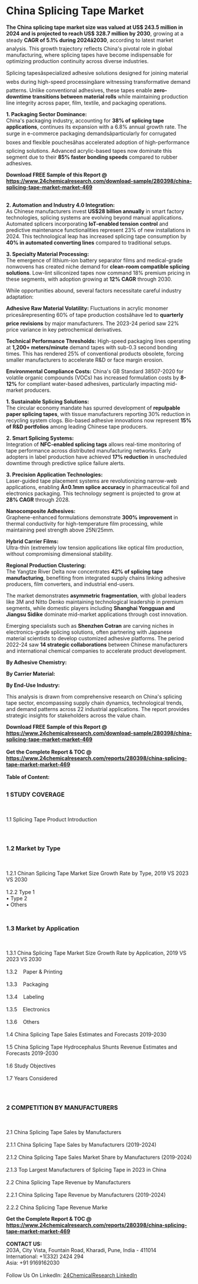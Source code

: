 <h1>China Splicing Tape Market</h1><p><strong>The China splicing tape market size was valued at US$ 243.5 million in 2024 and is projected to reach US$ 328.7 million by 2030</strong>, growing at a steady <strong>CAGR of 5.1% during 2024â2030</strong>, according to latest market analysis. This growth trajectory reflects China's pivotal role in global manufacturing, where splicing tapes have become indispensable for optimizing production continuity across diverse industries.</p><p>Splicing tapesâspecialized adhesive solutions designed for joining material webs during high-speed processingâare witnessing transformative demand patterns. Unlike conventional adhesives, these tapes enable <strong>zero-downtime transitions between material rolls</strong> while maintaining production line integrity across paper, film, textile, and packaging operations.</p><p><strong>1. Packaging Sector Dominance:</strong><br>
China's packaging industry, accounting for <strong>38% of splicing tape applications</strong>, continues its expansion with a 6.8% annual growth rate. The surge in e-commerce packaging demandsâparticularly for corrugated boxes and flexible pouchesâhas accelerated adoption of high-performance splicing solutions. Advanced acrylic-based tapes now dominate this segment due to their <strong>85% faster bonding speeds</strong> compared to rubber adhesives.</p><div><b>Download FREE Sample of this Report @ 
            <a href="https://www.24chemicalresearch.com/download-sample/280398/china-splicing-tape-market-market-469">
            https://www.24chemicalresearch.com/download-sample/280398/china-splicing-tape-market-market-469</a></b></div><br><p><strong>2. Automation and Industry 4.0 Integration:</strong><br>
As Chinese manufacturers invest <strong>US$28 billion annually</strong> in smart factory technologies, splicing systems are evolving beyond manual applications. Automated splicers incorporating <strong>IoT-enabled tension control</strong> and predictive maintenance functionalities represent 23% of new installations in 2024. This technological leap has increased splicing tape consumption by <strong>40% in automated converting lines</strong> compared to traditional setups.</p><p><strong>3. Specialty Material Processing:</strong><br>
The emergence of lithium-ion battery separator films and medical-grade nonwovens has created niche demand for <strong>clean-room compatible splicing solutions</strong>. Low-lint siliconized tapes now command 18% premium pricing in these segments, with adoption growing at <strong>12% CAGR</strong> through 2030.</p><p>While opportunities abound, several factors necessitate careful industry adaptation:</p><p><strong>Adhesive Raw Material Volatility:</strong> Fluctuations in acrylic monomer pricesârepresenting 60% of tape production costsâhave led to <strong>quarterly price revisions</strong> by major manufacturers. The 2023-24 period saw 22% price variance in key petrochemical derivatives.</p><p><strong>Technical Performance Thresholds:</strong> High-speed packaging lines operating at <strong>1,200+ meters/minute</strong> demand tapes with sub-0.3 second bonding times. This has rendered 25% of conventional products obsolete, forcing smaller manufacturers to accelerate R&amp;D or face margin erosion.</p><p><strong>Environmental Compliance Costs:</strong> China's GB Standard 38507-2020 for volatile organic compounds (VOCs) has increased formulation costs by <strong>8-12%</strong> for compliant water-based adhesives, particularly impacting mid-market producers.</p><p><strong>1. Sustainable Splicing Solutions:</strong><br>
The circular economy mandate has spurred development of <strong>repulpable paper splicing tapes</strong>, with tissue manufacturers reporting 30% reduction in recycling system clogs. Bio-based adhesive innovations now represent <strong>15% of R&amp;D portfolios</strong> among leading Chinese tape producers.</p><p><strong>2. Smart Splicing Systems:</strong><br>
Integration of <strong>NFC-enabled splicing tags</strong> allows real-time monitoring of tape performance across distributed manufacturing networks. Early adopters in label production have achieved <strong>17% reduction</strong> in unscheduled downtime through predictive splice failure alerts.</p><p><strong>3. Precision Application Technologies:</strong><br>
Laser-guided tape placement systems are revolutionizing narrow-web applications, enabling <strong>Â±0.1mm splice accuracy</strong> in pharmaceutical foil and electronics packaging. This technology segment is projected to grow at <strong>28% CAGR</strong> through 2028.</p><p><strong>Nanocomposite Adhesives:</strong><br>
    Graphene-enhanced formulations demonstrate <strong>300% improvement</strong> in thermal conductivity for high-temperature film processing, while maintaining peel strength above 25N/25mm.</p><p><strong>Hybrid Carrier Films:</strong><br>
    Ultra-thin (extremely low tension applications like optical film production, without compromising dimensional stability.</p><p><strong>Regional Production Clustering:</strong><br>
    The Yangtze River Delta now concentrates <strong>42% of splicing tape manufacturing</strong>, benefiting from integrated supply chains linking adhesive producers, film converters, and industrial end-users.</p><p>The market demonstrates <strong>asymmetric fragmentation</strong>, with global leaders like 3M and Nitto Denko maintaining technological leadership in premium segments, while domestic players including <strong>Shanghai Yongguan and Jiangsu Sidike</strong> dominate mid-market applications through cost innovation.</p><p>Emerging specialists such as <strong>Shenzhen Cotran</strong> are carving niches in electronics-grade splicing solutions, often partnering with Japanese material scientists to develop customized adhesive platforms. The period 2022-24 saw <strong>14 strategic collaborations</strong> between Chinese manufacturers and international chemical companies to accelerate product development.</p><p><strong>By Adhesive Chemistry:</strong></p><p><strong>By Carrier Material:</strong></p><p><strong>By End-Use Industry:</strong></p><p>This analysis is drawn from comprehensive research on China's splicing tape sector, encompassing supply chain dynamics, technological trends, and demand patterns across 22 industrial applications. The report provides strategic insights for stakeholders across the value chain.</p><div><b>Download FREE Sample of this Report @ 
            <a href="https://www.24chemicalresearch.com/download-sample/280398/china-splicing-tape-market-market-469">
            https://www.24chemicalresearch.com/download-sample/280398/china-splicing-tape-market-market-469</a></b></div><br><div><b>Get the Complete Report & TOC @ 
            <a href="https://www.24chemicalresearch.com/reports/280398/china-splicing-tape-market-market-469">
            https://www.24chemicalresearch.com/reports/280398/china-splicing-tape-market-market-469</a></b></div><br>
            <b>Table of Content:</b><p><h2><span style="font-size:16px"><strong>1 STUDY COVERAGE</strong></span></h2><br />
<p>1.1 Splicing Tape Product Introduction</p><br />
<h2><span style="font-size:16px"><strong>1.2 Market by Type</strong></span></h2><br />
<p>1.2.1 Chinan Splicing Tape Market Size Growth Rate by Type, 2019 VS 2023 VS 2030<br /><br />
1.2.2 Type 1<br />
&#149;   Type 2<br />
&#149;  Others&nbsp;&nbsp; &nbsp;<br /><br />
<h2><span style="font-size:16px"><strong>1.3 Market by Application</strong></span></h2><br />
<p>1.3.1 China Splicing Tape Market Size Growth Rate by Application, 2019 VS 2023 VS 2030<br /><br />
1.3.2&nbsp;&nbsp; &nbsp;Paper & Printing<br /><br />
1.3.3&nbsp;&nbsp; &nbsp;Packaging<br /><br />
1.3.4&nbsp;&nbsp; &nbsp;Labeling<br /><br />
1.3.5&nbsp;&nbsp; &nbsp;Electronics<br /><br />
1.3.6&nbsp;&nbsp; &nbsp;Others<br /><br />
1.4 China Splicing Tape Sales Estimates and Forecasts 2019-2030<br /><br />
1.5 China Splicing Tape Hydrocephalus Shunts Revenue Estimates and Forecasts 2019-2030<br /><br />
1.6 Study Objectives<br /><br />
1.7 Years Considered</p><br />
<h2><span style="font-size:16px"><strong>2 COMPETITION BY MANUFACTURERS</strong></span></h2><br />
<p>2.1 China Splicing Tape Sales by Manufacturers<br /><br />
2.1.1 China Splicing Tape Sales by Manufacturers (2019-2024)<br /><br />
2.1.2 China Splicing Tape Sales Market Share by Manufacturers (2019-2024)<br /><br />
2.1.3 Top Largest Manufacturers of Splicing Tape in 2023 in China<br /><br />
2.2 China Splicing Tape Revenue by Manufacturers<br /><br />
2.2.1 China Splicing Tape Revenue by Manufacturers (2019-2024)<br /><br />
2.2.2 China Splicing Tape Revenue Marke</p><div><b>Get the Complete Report & TOC @ 
            <a href="https://www.24chemicalresearch.com/reports/280398/china-splicing-tape-market-market-469">
            https://www.24chemicalresearch.com/reports/280398/china-splicing-tape-market-market-469</a></b></div><br><b>CONTACT US:</b><br>
            203A, City Vista, Fountain Road, Kharadi, Pune, India - 411014<br>
            International: +1(332) 2424 294<br>
            Asia: +91 9169162030 <br><br>
            Follow Us On LinkedIn: <a href="https://www.linkedin.com/company/24chemicalresearch/">24ChemicalResearch LinkedIn</a>